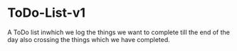 # ToDo-List-v1
A ToDo list inwhich we log the things we want to complete till the end of the day also crossing the things which we have completed.
